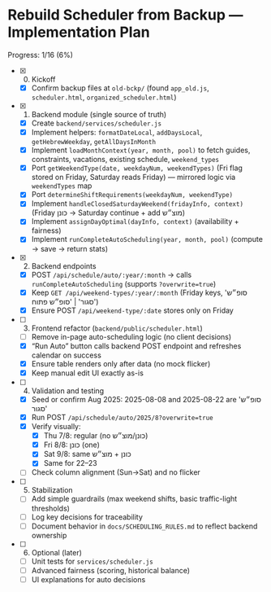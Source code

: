 # Rebuild Scheduler from Backup — Implementation Plan

Progress: 1/16 (6%)

- [x] 0. Kickoff
  - [x] Confirm backup files at `old-bckp/` (found `app_old.js`, `scheduler.html`, `organized_scheduler.html`)

- [x] 1. Backend module (single source of truth)
  - [x] Create `backend/services/scheduler.js`
  - [x] Implement helpers: `formatDateLocal`, `addDaysLocal`, `getHebrewWeekday`, `getAllDaysInMonth`
  - [x] Implement `loadMonthContext(year, month, pool)` to fetch guides, constraints, vacations, existing schedule, `weekend_types`
  - [x] Port `getWeekendType(date, weekdayNum, weekendTypes)` (Fri flag stored on Friday, Saturday reads Friday) — mirrored logic via `weekendTypes` map
  - [x] Port `determineShiftRequirements(weekdayNum, weekendType)`
  - [x] Implement `handleClosedSaturdayWeekend(fridayInfo, context)` (Friday כונן → Saturday continue + add מוצ״ש)
  - [x] Implement `assignDayOptimal(dayInfo, context)` (availability + fairness)
  - [x] Implement `runCompleteAutoScheduling(year, month, pool)` (compute → save → return stats)

- [x] 2. Backend endpoints
  - [x] POST `/api/schedule/auto/:year/:month` → calls `runCompleteAutoScheduling` (supports `?overwrite=true`)
  - [x] Keep `GET /api/weekend-types/:year/:month` (Friday keys, 'סופ״ש סגור' | 'סופ״ש פתוח')
  - [x] Ensure POST `/api/weekend-type/:date` stores only on Friday

- [ ] 3. Frontend refactor (`backend/public/scheduler.html`)
  - [ ] Remove in-page auto-scheduling logic (no client decisions)
  - [x] “Run Auto” button calls backend POST endpoint and refreshes calendar on success
  - [x] Ensure table renders only after data (no mock flicker)
  - [x] Keep manual edit UI exactly as-is

- [ ] 4. Validation and testing
  - [x] Seed or confirm Aug 2025: 2025-08-08 and 2025-08-22 are 'סופ״ש סגור'
  - [x] Run POST `/api/schedule/auto/2025/8?overwrite=true`
  - [x] Verify visually:
    - [x] Thu 7/8: regular (no כונן/מוצ״ש)
    - [x] Fri 8/8: כונן (one)
    - [x] Sat 9/8: same כונן + מוצ״ש
    - [x] Same for 22–23
  - [ ] Check column alignment (Sun→Sat) and no flicker

- [ ] 5. Stabilization
  - [ ] Add simple guardrails (max weekend shifts, basic traffic-light thresholds)
  - [ ] Log key decisions for traceability
  - [ ] Document behavior in `docs/SCHEDULING_RULES.md` to reflect backend ownership

- [ ] 6. Optional (later)
  - [ ] Unit tests for `services/scheduler.js`
  - [ ] Advanced fairness (scoring, historical balance)
  - [ ] UI explanations for auto decisions
